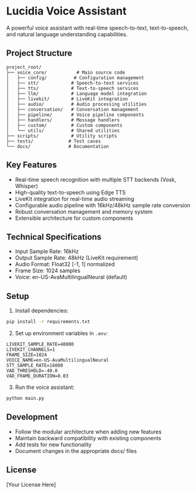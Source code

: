 # Lucidia Voice Assistant

A powerful voice assistant with real-time speech-to-text, text-to-speech, and natural language understanding capabilities.

## Project Structure

```
project_root/
├── voice_core/           # Main source code
│   ├── config/          # Configuration management
│   ├── stt/            # Speech-to-text services
│   ├── tts/            # Text-to-speech services
│   ├── llm/            # Language model integration
│   ├── livekit/        # LiveKit integration
│   ├── audio/          # Audio processing utilities
│   ├── conversation/   # Conversation management
│   ├── pipeline/       # Voice pipeline components
│   ├── handlers/       # Message handlers
│   ├── custom/         # Custom components
│   └── utils/          # Shared utilities
├── scripts/            # Utility scripts
├── tests/             # Test cases
└── docs/              # Documentation
```

## Key Features

- Real-time speech recognition with multiple STT backends (Vosk, Whisper)
- High-quality text-to-speech using Edge TTS
- LiveKit integration for real-time audio streaming
- Configurable audio pipeline with 16kHz/48kHz sample rate conversion
- Robust conversation management and memory system
- Extensible architecture for custom components

## Technical Specifications

- Input Sample Rate: 16kHz
- Output Sample Rate: 48kHz (LiveKit requirement)
- Audio Format: Float32 [-1, 1] normalized
- Frame Size: 1024 samples
- Voice: en-US-AvaMultilingualNeural (default)

## Setup

1. Install dependencies:
```bash
pip install -r requirements.txt
```

2. Set up environment variables in `.env`:
```env
LIVEKIT_SAMPLE_RATE=48000
LIVEKIT_CHANNELS=1
FRAME_SIZE=1024
VOICE_NAME=en-US-AvaMultilingualNeural
STT_SAMPLE_RATE=16000
VAD_THRESHOLD=-40.0
VAD_FRAME_DURATION=0.03
```

3. Run the voice assistant:
```bash
python main.py
```

## Development

- Follow the modular architecture when adding new features
- Maintain backward compatibility with existing components
- Add tests for new functionality
- Document changes in the appropriate docs/ files

## License

[Your License Here]
